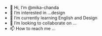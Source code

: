 - 👋 Hi, I’m @mika-chanda
- 👀 I’m interested in ...design
- 🌱 I’m currently learning English and Design
- 💞️ I’m looking to collaborate on ...
- 📫 How to reach me ...

<!---
mika-chanda/mika-chanda is a ✨ special ✨ repository because its `README.md` (this file) appears on your GitHub profile.
You can click the Preview link to take a look at your changes.
--->
